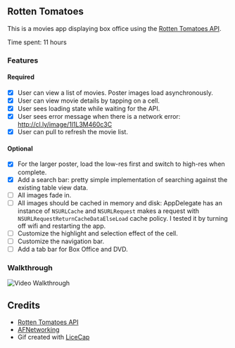 ## Rotten Tomatoes

This is a movies app displaying box office using the [Rotten Tomatoes API](http://developer.rottentomatoes.com/docs/read/JSON).

Time spent: 11 hours

### Features

#### Required

- [x] User can view a list of movies. Poster images load asynchronously.
- [x] User can view movie details by tapping on a cell.
- [x] User sees loading state while waiting for the API.
- [x] User sees error message when there is a network error: http://cl.ly/image/1l1L3M460c3C
- [x] User can pull to refresh the movie list.

#### Optional

- [x] For the larger poster, load the low-res first and switch to high-res when complete.
- [x] Add a search bar: pretty simple implementation of searching against the existing table view data.
- [ ] All images fade in.
- [ ] All images should be cached in memory and disk: AppDelegate has an instance of `NSURLCache` and `NSURLRequest` makes a request with `NSURLRequestReturnCacheDataElseLoad` cache policy. I tested it by turning off wifi and restarting the app.
- [ ] Customize the highlight and selection effect of the cell.
- [ ] Customize the navigation bar.
- [ ] Add a tab bar for Box Office and DVD.

### Walkthrough
![Video Walkthrough](https://cloud.githubusercontent.com/assets/3673740/6123153/665a3d94-b0b3-11e4-8aa8-87a32ee053b8.gif)

Credits
---------
* [Rotten Tomatoes API](http://developer.rottentomatoes.com/docs/read/JSON)
* [AFNetworking](https://github.com/AFNetworking/AFNetworking)
* Gif created with [LiceCap](http://www.cockos.com/licecap/)
